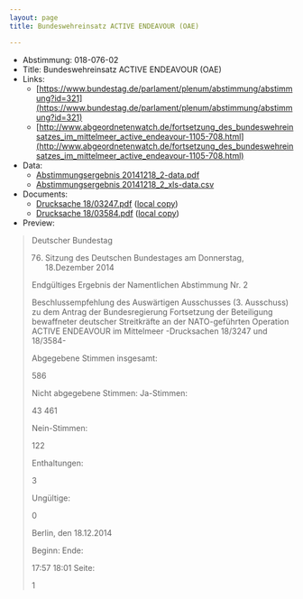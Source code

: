 ```yaml
---
layout: page
title: Bundeswehreinsatz ACTIVE ENDEAVOUR (OAE)

---
```


* Abstimmung: 018-076-02
* Title: Bundeswehreinsatz ACTIVE ENDEAVOUR (OAE)
* Links: 
    * [https://www.bundestag.de/parlament/plenum/abstimmung/abstimmung?id=321](https://www.bundestag.de/parlament/plenum/abstimmung/abstimmung?id=321)
    * [http://www.abgeordnetenwatch.de/fortsetzung_des_bundeswehreinsatzes_im_mittelmeer_active_endeavour-1105-708.html](http://www.abgeordnetenwatch.de/fortsetzung_des_bundeswehreinsatzes_im_mittelmeer_active_endeavour-1105-708.html)
* Data: 
    * [Abstimmungsergebnis 20141218_2-data.pdf](/abstimmungsliste/20141218_2-data.pdf)
    * [Abstimmungsergebnis 20141218_2_xls-data.csv](/abstimmungsliste/analyses/20141218_2_xls-data.csv)
* Documents: 
    * [Drucksache 18/03247.pdf](http://dip21.bundestag.de/dip21/btd/18/032/1803247.pdf) ([local copy](/abstimmungsdaten/018-076-02/1803247.pdf))
    * [Drucksache 18/03584.pdf](http://dip21.bundestag.de/dip21/btd/18/035/1803584.pdf) ([local copy](/abstimmungsdaten/018-076-02/1803584.pdf))
* Preview: 
> Deutscher Bundestag
> 
> 76. Sitzung des Deutschen Bundestages
> am Donnerstag, 18.Dezember 2014
> 
> Endgültiges Ergebnis der Namentlichen Abstimmung Nr. 2
> 
> Beschlussempfehlung des Auswärtigen Ausschusses (3. Ausschuss) zu dem Antrag der
> Bundesregierung
> Fortsetzung der Beteiligung bewaffneter deutscher Streitkräfte an der NATO-geführten
> Operation ACTIVE ENDEAVOUR im Mittelmeer
> -Drucksachen 18/3247 und 18/3584-
> 
> Abgegebene Stimmen insgesamt:
> 
> 586
> 
> Nicht abgegebene Stimmen:
> Ja-Stimmen:
> 
> 43
> 461
> 
> Nein-Stimmen:
> 
> 122
> 
> Enthaltungen:
> 
> 3
> 
> Ungültige:
> 
> 0
> 
> Berlin, den 18.12.2014
> 
> Beginn:
> Ende:
> 
> 17:57
> 18:01
> Seite:
> 
> 1
> 
> 
